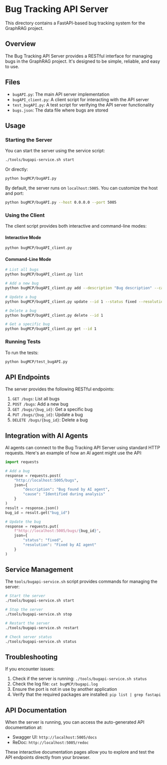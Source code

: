 # Bug Tracking API Server

This directory contains a FastAPI-based bug tracking system for the GraphRAG project.

## Overview

The Bug Tracking API Server provides a RESTful interface for managing bugs in the GraphRAG project. It's designed to be simple, reliable, and easy to use.

## Files

- `bugAPI.py`: The main API server implementation
- `bugAPI_client.py`: A client script for interacting with the API server
- `test_bugAPI.py`: A test script for verifying the API server functionality
- `bugs.json`: The data file where bugs are stored

## Usage

### Starting the Server

You can start the server using the service script:

```bash
./tools/bugapi-service.sh start
```

Or directly:

```bash
python bugMCP/bugAPI.py
```

By default, the server runs on `localhost:5005`. You can customize the host and port:

```bash
python bugMCP/bugAPI.py --host 0.0.0.0 --port 5005
```

### Using the Client

The client script provides both interactive and command-line modes:

#### Interactive Mode

```bash
python bugMCP/bugAPI_client.py
```

#### Command-Line Mode

```bash
# List all bugs
python bugMCP/bugAPI_client.py list

# Add a new bug
python bugMCP/bugAPI_client.py add --description "Bug description" --cause "Bug cause"

# Update a bug
python bugMCP/bugAPI_client.py update --id 1 --status fixed --resolution "Fixed in PR #123"

# Delete a bug
python bugMCP/bugAPI_client.py delete --id 1

# Get a specific bug
python bugMCP/bugAPI_client.py get --id 1
```

### Running Tests

To run the tests:

```bash
python bugMCP/test_bugAPI.py
```

## API Endpoints

The server provides the following RESTful endpoints:

1. `GET /bugs`: List all bugs
2. `POST /bugs`: Add a new bug
3. `GET /bugs/{bug_id}`: Get a specific bug
4. `PUT /bugs/{bug_id}`: Update a bug
5. `DELETE /bugs/{bug_id}`: Delete a bug

## Integration with AI Agents

AI agents can connect to the Bug Tracking API Server using standard HTTP requests. Here's an example of how an AI agent might use the API:

```python
import requests

# Add a bug
response = requests.post(
    "http://localhost:5005/bugs",
    json={
        "description": "Bug found by AI agent",
        "cause": "Identified during analysis"
    }
)
result = response.json()
bug_id = result.get("bug_id")

# Update the bug
response = requests.put(
    f"http://localhost:5005/bugs/{bug_id}",
    json={
        "status": "fixed",
        "resolution": "Fixed by AI agent"
    }
)
```

## Service Management

The `tools/bugapi-service.sh` script provides commands for managing the server:

```bash
# Start the server
./tools/bugapi-service.sh start

# Stop the server
./tools/bugapi-service.sh stop

# Restart the server
./tools/bugapi-service.sh restart

# Check server status
./tools/bugapi-service.sh status
```

## Troubleshooting

If you encounter issues:

1. Check if the server is running: `./tools/bugapi-service.sh status`
2. Check the log file: `cat bugMCP/bugapi.log`
3. Ensure the port is not in use by another application
4. Verify that the required packages are installed: `pip list | grep fastapi`

## API Documentation

When the server is running, you can access the auto-generated API documentation at:

- Swagger UI: `http://localhost:5005/docs`
- ReDoc: `http://localhost:5005/redoc`

These interactive documentation pages allow you to explore and test the API endpoints directly from your browser.